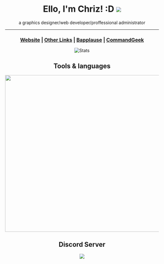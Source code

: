 <!-- <p align="center"><img src="https://chriz.shx.gg/58BhK9HHa.png" alt="logo"></p> -->

<h1 align="center"> Ello, I'm Chriz! :D <img src="https://img.chrizftw.cf/r/CFTW_transparent_28x28.png"> </h1>
<p align="center">a graphics designer/web developer/proffessional administrator</p>

-----------

<h3 align="center"> <a href="https://chrizftw.cf">Website</a> | <a href="https://chrizftw.cf/links">Other Links</a> | <a href="https://bapplause.xyz">Bapplause</a> | <a href="https://commandgeek.com">CommandGeek</a>
</h3>

<!-- ![Chriz's GitHub stats](https://github-readme-stats.vercel.app/api?username=Chrizxz&show_icons=true&theme=synthwave&hide_border)-->

<p align="center"><img src="https://github-readme-stats.vercel.app/api?username=Chrizxz&show_icons=true&theme=algolia&hide_border" alt="Stats"></p>


<h2 align="center">Tools & languages</h2>
<p align="center"> <img style="width:512px;height:auto;" src="https://img.chrizftw.cf/r/mprl6N930P.png"/> </p>

<h2 align="center">Discord Server</h2>
<p align="center">
<a href="dsc.gg/chriz" align="center" title="Discord server invite" alt="Discord server invite">
			<img src="https://discord.com/api/guilds/792898425376079913/embed.png?style=banner2"/> </a> </p>

